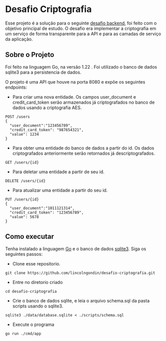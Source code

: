 # Desafio Criptografia
Esse projeto é a solução para o seguinte [desafio backend](https://github.com/backend-br/desafios/blob/master/cryptography/PROBLEM.md), foi feito com o objetivo principal de estudo. O desafio era implementar a criptografia em um serviço de forma transparente para a API e para as camadas de serviço da aplicação.

## Sobre o Projeto
Foi feito na linguagem Go, na versão 1.22 . Foi utilizado o banco de dados sqlite3 para a persistencia de dados.

O projeto é uma API que houve na porta 8080 e expõe os seguintes endpoints:

+ Para criar uma nova entidade. Os campos user_document e credit_card_token serão armazenados já criptografados no banco de dados usando a criptografia AES.
```
POST /users 
{
  "user_document":"123456789",
  "credit_card_token": "987654321",
  "value": 1234
}
```

+ Para obter uma entidade do banco de dados a partir do id. Os dados criptografados anteriormente serão retornados já descriptografados.
```
GET /users/{id}
```

+ Para deletar uma entidade  a partir de seu id.
```
DELETE /users/{id}
```

+ Para atualizar uma entidade a partir do seu id.
```
PUT /users/{id}
{
  "user_document":"1011121314",
  "credit_card_token": "123456789",
  "value": 5678
}
```

## Como executar
Tenha instalado a linguagem [Go](https://go.dev) e o banco de dados [sqlite3](https://www.sqlite.org/). Siga os seguintes passos:
+ Clone esse repositorio.
```
git clone https://github.com/lincolngondin/desafio-criptografia.git
```
+ Entre no diretorio criado
```
cd desafio-criptografia
```
+ Crie o banco de dados sqlite, e leia o arquivo schema.sql da pasta scripts usando o sqlite3.
```
sqlite3 ./data/database.sqlite < ./scripts/schema.sql
```

+ Execute o programa
```
go run ./cmd/app
```
